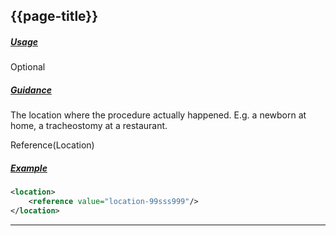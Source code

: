 ## {{page-title}}

<h5><ins>Usage</ins></h5>

<span class="mro-circle optional" title="Optional"></span> Optional

<h5><ins>Guidance</ins></h5>
	
The location where the procedure actually happened. E.g. a newborn at home, a tracheostomy at a restaurant.

Reference(Location)

<h5><ins>Example</ins></h5>

```xml
<location>
    <reference value="location-99sss999"/>
</location>
```

---